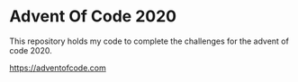 # Advent Of Code 2020

This repository holds my code to complete the challenges for the
advent of code 2020.

https://adventofcode.com
